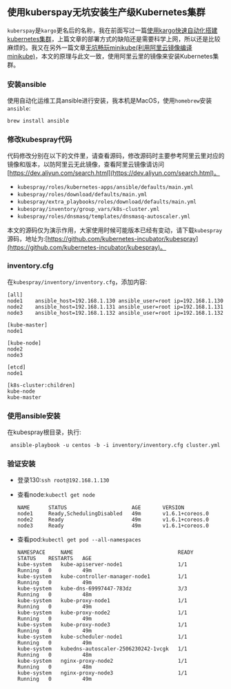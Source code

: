 ## 使用kuberspay无坑安装生产级Kubernetes集群

`kuberspay`是`kargo`更名后的名称，我在前面写过一篇[使用kargo快速自动化搭建kubernetes集群](http://www.wisely.top/2017/05/16/kargo-ansible-kubernetes/)，上篇文章的部署方式的缺陷还是需要科学上网，所以还是比较麻烦的。我又在另外一篇文章[无坑畅玩minikube(利用阿里云镜像编译minikube)](http://www.wisely.top/2017/06/27/no-problems-minikube/)，本文的原理与此文一致，使用阿里云里的镜像来安装Kubernetes集群。

### 安装ansible

使用自动化运维工具ansible进行安装，我本机是MacOS，使用`homebrew`安装`ansible`:

```shell
brew install ansible

```

### 修改kubespray代码

代码修改分别在以下的文件里，请查看源码，修改源码时主要参考阿里云里对应的镜像和版本，以防阿里云无此镜像，查看阿里云镜像请访问[https://dev.aliyun.com/search.html](https://dev.aliyun.com/search.html)。
- `kubespray/roles/kubernetes-apps/ansible/defaults/main.yml`
- `kubespray/roles/download/defaults/main.yml`
- `kubespray/extra_playbooks/roles/download/defaults/main.yml`
- `kubespray/inventory/group_vars/k8s-cluster.yml`
- `kubespray/roles/dnsmasq/templates/dnsmasq-autoscaler.yml`

本文的源码仅为演示作用，大家使用时候可能版本已经有变动，请下载`kubespray`源码，地址为:[https://github.com/kubernetes-incubator/kubespray](https://github.com/kubernetes-incubator/kubespray)。

### inventory.cfg
在`kubespray/inventory/inventory.cfg`，添加内容:
```
[all]
node1    ansible_host=192.168.1.130 ansible_user=root ip=192.168.1.130
node2    ansible_host=192.168.1.131 ansible_user=root ip=192.168.1.131
node3    ansible_host=192.168.1.132 ansible_user=root ip=192.168.1.132

[kube-master]
node1

[kube-node]
node2
node3

[etcd]
node1

[k8s-cluster:children]
kube-node
kube-master

```
### 使用ansible安装

在kubespray根目录，执行:
```shell
 ansible-playbook -u centos -b -i inventory/inventory.cfg cluster.yml
```

### 验证安装

- 登录130:`ssh root@192.168.1.130`
- 查看node:`kubectl get node`
    ```shell
    NAME      STATUS                     AGE       VERSION
    node1     Ready,SchedulingDisabled   49m       v1.6.1+coreos.0
    node2     Ready                      49m       v1.6.1+coreos.0
    node3     Ready                      49m       v1.6.1+coreos.0
    
    ```
- 查看pod:`kubectl get pod --all-namespaces`

    ```shell
    NAMESPACE     NAME                                  READY     STATUS    RESTARTS   AGE
    kube-system   kube-apiserver-node1                  1/1       Running   0          49m
    kube-system   kube-controller-manager-node1         1/1       Running   0          49m
    kube-system   kube-dns-69997447-783dz               3/3       Running   0          48m
    kube-system   kube-proxy-node1                      1/1       Running   0          49m
    kube-system   kube-proxy-node2                      1/1       Running   0          49m
    kube-system   kube-proxy-node3                      1/1       Running   0          49m
    kube-system   kube-scheduler-node1                  1/1       Running   0          49m
    kube-system   kubedns-autoscaler-2506230242-1vcgk   1/1       Running   0          48m
    kube-system   nginx-proxy-node2                     1/1       Running   0          48m
    kube-system   nginx-proxy-node3                     1/1       Running   0          49m
    ```